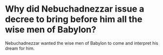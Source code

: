 # Why did Nebuchadnezzar issue a decree to bring before him all the wise men of Babylon?

Nebuchadnezzar wanted the wise men of Babylon to come and interpret his dream for him.
